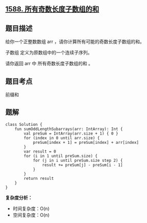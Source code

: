 ## [1588. 所有奇数长度子数组的和](https://leetcode.cn/problems/sum-of-all-odd-length-subarrays/)

## 题目描述
给你一个正整数数组 arr ，请你计算所有可能的奇数长度子数组的和。

子数组 定义为原数组中的一个连续子序列。

请你返回 arr 中 所有奇数长度子数组的和 。

## 题目考点

前缀和

## 题解
 
```
class Solution {
    fun sumOddLengthSubarrays(arr: IntArray): Int {
        val preSum = IntArray(arr.size + 1) { 0 }
        for (index in 0 until arr.size) {
            preSum[index + 1] = preSum[index] + arr[index]
        }
        var result = 0
        for (i in 1 until preSum.size) {
            for (j in i until preSum.size step 2) {
                result += preSum[j] - preSum[i - 1]
            }
        }
        return result
    }
}
```

**复杂度分析：**

- 时间复杂度：O(n)
- 空间复杂度：O(n) 
